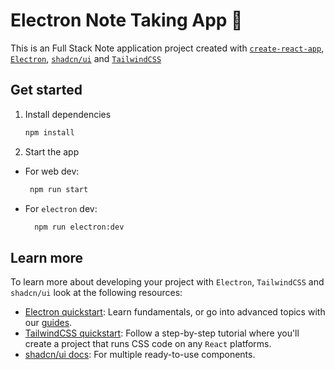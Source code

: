 # Electron Note Taking App 👋

This is an Full Stack Note application project created with [`create-react-app`](https://www.npmjs.com/package/create-react-app), [`Electron`](https://www.electronjs.org), [`shadcn/ui`](https://ui.shadcn.com) and [`TailwindCSS`](https://tailwindcss.com)

## Get started

1. Install dependencies

   ```bash
   npm install
   ```

2. Start the app

- For web dev:
  ```bash
   npm run start
  ```
- For `electron` dev:
  ```bash
    npm run electron:dev
  ```

## Learn more

To learn more about developing your project with `Electron`, `TailwindCSS` and `shadcn/ui` look at the following resources:

- [Electron quickstart](https://www.electronjs.org/docs/latest/tutorial/quick-start): Learn fundamentals, or go into advanced topics with our [guides](https://www.electronjs.org/docs/latest/).
- [TailwindCSS quickstart](https://tailwindcss.com/docs/installation): Follow a step-by-step tutorial where you'll create a project that runs CSS code on any `React` platforms.
- [shadcn/ui docs](https://ui.shadcn.com/docs): For multiple ready-to-use components.
